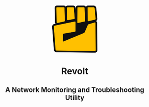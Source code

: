 <p align="center"><img src="https://raw.githubusercontent.com/openrevolt/revolt/master/revolt.png"/></p>
<h1 align="center">Revolt</h1>
<h2 align="center">A Network Monitoring and Troubleshooting Utility</h2>
